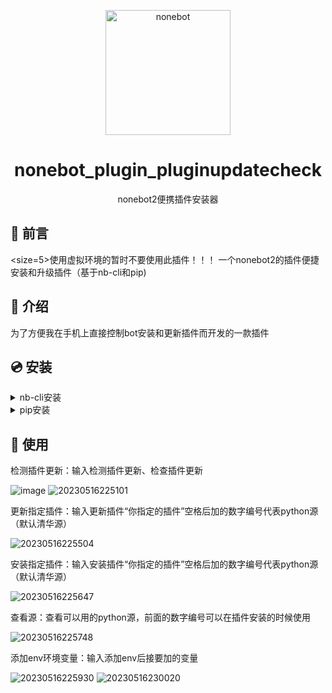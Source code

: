 <p align="center">
  <a href="https://v2.nonebot.dev/"><img src="https://v2.nonebot.dev/logo.png" width="200" height="200" alt="nonebot"></a>
</p>

<div align="center">

# nonebot_plugin_pluginupdatecheck

nonebot2便携插件安装器

</div>

## 💬 前言

<size=5>使用虚拟环境的暂时不要使用此插件！！！</size>
一个nonebot2的插件便捷安装和升级插件（基于nb-cli和pip)

## 📖 介绍

为了方便我在手机上直接控制bot安装和更新插件而开发的一款插件

## 💿 安装

<details>
<summary>nb-cli安装</summary>
在 nonebot2 项目的根目录下打开命令行, 输入以下指令即可安装
  
    nb plugin install nonebot-plugin-pluginupdatecheck

</details>

<details>
<summary>pip安装</summary>
  
    pip install nonebot-plugin-pluginupdatecheck

</details>

## 🎉 使用

检测插件更新：输入检测插件更新、检查插件更新

![image](https://github.com/xi-yue-233/nonebot-plugin-pluginupdatecheck/assets/58218656/f6defd18-6279-45f4-a009-83cfda529e2d)
![20230516225101](https://github.com/xi-yue-233/nonebot-plugin-pluginupdatecheck/assets/58218656/8d26d5d0-ef2b-458b-803e-0aa0afc5fa41)

更新指定插件：输入更新插件“你指定的插件”空格后加的数字编号代表python源（默认清华源）

![20230516225504](https://github.com/xi-yue-233/nonebot-plugin-pluginupdatecheck/assets/58218656/74707dc0-2bd8-46b9-b143-2a23e885ad39)


安装指定插件：输入安装插件“你指定的插件”空格后加的数字编号代表python源（默认清华源）

![20230516225647](https://github.com/xi-yue-233/nonebot-plugin-pluginupdatecheck/assets/58218656/aa60add9-93e2-4da6-8eff-fcd3085441cd)

查看源：查看可以用的python源，前面的数字编号可以在插件安装的时候使用

![20230516225748](https://github.com/xi-yue-233/nonebot-plugin-pluginupdatecheck/assets/58218656/e6e7f048-f75e-4a2f-9c9c-eb2ec8cec271)

添加env环境变量：输入添加env后接要加的变量

![20230516225930](https://github.com/xi-yue-233/nonebot-plugin-pluginupdatecheck/assets/58218656/c424be62-b99b-486b-83a3-4b458be6c086)
![20230516230020](https://github.com/xi-yue-233/nonebot-plugin-pluginupdatecheck/assets/58218656/ce09af1d-72e3-448a-8c42-65f902d48f08)
